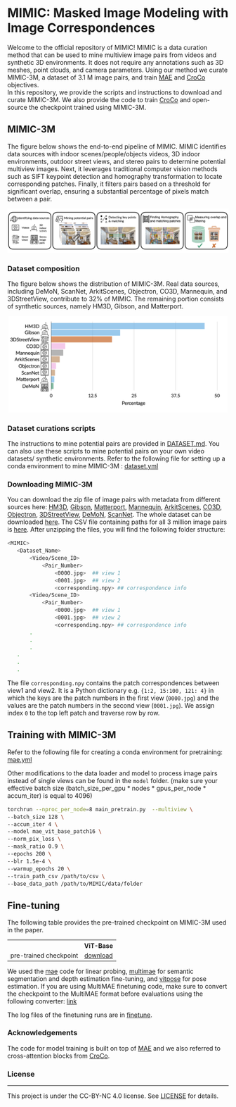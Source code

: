 # MIMIC: Masked Image Modeling with Image Correspondences
Welcome to the official repository of MIMIC! MIMIC is a data curation method that can be used to mine multiview image pairs from videos and synthetic 3D environments. It does not require any annotations such as  3D meshes, point clouds, and camera parameters. Using our method we curate MIMIC-3M, a dataset of 3.1 M image pairs, and train [MAE](https://github.com/facebookresearch/mae) and [CroCo](https://github.com/naver/croco) objectives.  
In this repository, we provide the scripts and instructions to download and curate MIMIC-3M. We also provide the code to train [CroCo](https://github.com/naver/croco) and open-source the checkpoint trained using MIMIC-3M.    



## MIMIC-3M
The figure below shows the end-to-end pipeline of MIMIC. MIMIC identifies data sources with indoor scenes/people/objects videos, 3D indoor environments, outdoor street views, and stereo pairs to determine potential
multiview images. Next, it leverages traditional computer vision methods such as SIFT keypoint detection and homography transformation to locate corresponding patches. Finally, it filters pairs based on a threshold for significant overlap, ensuring a substantial percentage of pixels match between a pair.
<p align="center">
  <img src="assets/mimic.png" width="700">
</p>


### Dataset composition
The figure below shows the distribution of MIMIC-3M. Real data sources, including DeMoN, ScanNet, ArkitScenes, Objectron, CO3D, Mannequin, and 3DStreetView, contribute to 32% of MIMIC. The remaining portion consists of synthetic sources, namely HM3D, Gibson, and Matterport.

<p align="center">
  <img src="assets/dist.png" width="500">
</p>


### Dataset curations scripts
The instructions to mine potential pairs are provided in [DATASET.md](datasets/DATASET.md). You can also use these scripts to mine potential pairs on your own video datasets/ synthetic environments. 
Refer to the following file for setting up a conda environment to mine MIMIC-3M : [dataset.yml](datasets/dataset.yml)


### Downloading MIMIC-3M

 You can download the zip file of image pairs with metadata from different sources here: [HM3D](https://drive.google.com/file/d/1xitNF_vKrx5lqe1eWmEPlFl63l6WxL__/view?usp=sharing), [Gibson](https://drive.google.com/file/d/198KYNLk-9MiJ_4QjbaK_fayPNDAkM_j1/view?usp=sharing), [Matterport](https://drive.google.com/file/d/1mYhuYQxOwEpKT45j1MEifq92DTZV7jOB/view?usp=sharing), [Mannequin](https://drive.google.com/file/d/160rcbEXkpLrDdu13YK6t4cbwrGm-4l3k/view?usp=sharing), [ArkitScenes](https://drive.google.com/file/d/1ifSPHKU9VQ1AeimvXfp_CsJAXqTw9BSX/view?usp=sharing), [CO3D](https://drive.google.com/file/d/1Wszh2dyYEUY2WA-EBcWdk1RIztTcx06H/view?usp=sharing), [Objectron](https://drive.google.com/file/d/1OC5k6zOfOPVD85w74qHK7OEO6QhAi7iF/view?usp=sharing), [3DStreetView](https://drive.google.com/file/d/14eH-5UY0_PCOXYXEeOGl2nekhK31Y8Yq/view?usp=sharing), [DeMoN](https://drive.google.com/file/d/1_1TujxKg22PtdJV4-tMBK08KOU_UktWi/view?usp=sharing), [ScanNet](https://drive.google.com/file/d/1G-lJ7qcGu8HuOzPO22MgaUXJeM1WCLL2/view?usp=sharing).
The whole dataset can be downloaded [here](https://drive.google.com/drive/folders/1UBCTsAQv5_sfgx1tj8yGbZqKVUu9HIfV?usp=sharing). The CSV file containing paths for all 3 million image pairs is [here](https://drive.google.com/file/d/18yp6q8gQihEyyPtGudIBIHVEHL-VPXyo/view?usp=sharing).
 After unzipping the files, you will find the following folder structure:

 ```bash
 <MIMIC>
    <Dataset_Name>
        <Video/Scene_ID>
            <Pair_Number>
                <0000.jpg>  ## view 1
                <0001.jpg>  ## view 2
                <corresponding.npy> ## correspondence info
        <Video/Scene_ID>
            <Pair_Number>
                <0000.jpg>  ## view 1
                <0001.jpg>  ## view 2
                <corresponding.npy> ## correspondence info
        .
        .
        .
    .
    .
    .

 ```

The file `corresponding.npy` contains the patch correspondences between view1 and view2. It is a Python dictionary e.g. `{1:2, 15:100, 121: 4}` in which the keys are the patch numbers in the first view (`0000.jpg`) and the values are the patch numbers in the second view (`0001.jpg`). We assign index `0` to the top left patch and traverse row by row.
 

## Training with MIMIC-3M

Refer to the following file for creating a conda environment for pretraining: [mae.yml](model/mae.yml)



 Other modifications to the data loader and model to process image pairs instead of single views can be found in the `model` folder. (make sure your effective batch size (batch_size_per_gpu * nodes * gpus_per_node * accum_iter) is equal to 4096)

```bash
torchrun --nproc_per_node=8 main_pretrain.py  --multiview \
--batch_size 128 \
--accum_iter 4 \
--model mae_vit_base_patch16 \
--norm_pix_loss \
--mask_ratio 0.9 \
--epochs 200 \
--blr 1.5e-4 \
--warmup_epochs 20 \
--train_path_csv /path/to/csv \
--base_data_path /path/to/MIMIC/data/folder
 ```


 ## Fine-tuning
The following table provides the pre-trained checkpoint on MIMIC-3M used in the paper.
<table><tbody>
<!-- START TABLE -->
<!-- TABLE HEADER -->
<th valign="bottom"></th>
<th valign="bottom">ViT-Base</th>

<!-- TABLE BODY -->
<tr><td align="left">pre-trained checkpoint</td>
<td align="center"><a href="https://drive.google.com/file/d/1rwaGr-8iH4munfdouNqBDQCU5PwnLpgD/view?usp=sharing">download</a></td>
</tr>
</tbody></table>

We used the [mae](https://github.com/facebookresearch/mae) code for linear probing, [multimae](https://github.com/EPFL-VILAB/MultiMAE) for semantic segmentation and depth estimation fine-tuning, and [vitpose](https://github.com/ViTAE-Transformer/ViTPose) for pose estimation. If you are using MultiMAE finetuning code, make sure to convert the checkpoint to the MultiMAE format before evaluations using the following converter: [link](https://github.com/EPFL-VILAB/MultiMAE/blob/main/tools/vit2multimae_converter.py)

The log files of the finetuning runs are in [finetune](finetune).

### Acknowledgements
The code for model training is built on top of [MAE](https://github.com/facebookresearch/mae) and we also referred to cross-attention blocks from [CroCo](https://github.com/naver/croco).





### License
***

This project is under the CC-BY-NC 4.0 license. See [LICENSE](LICENSE) for details.
